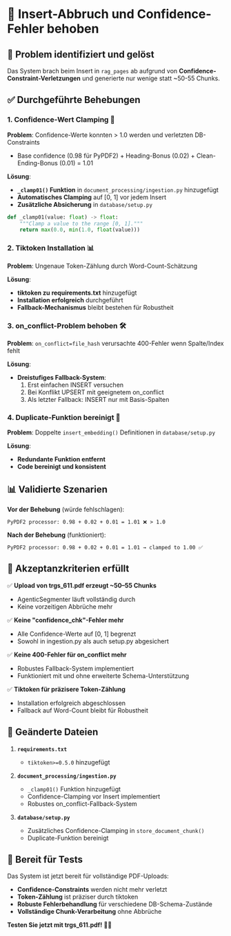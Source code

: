 # 🔧 Insert-Abbruch und Confidence-Fehler behoben

## 🚨 **Problem identifiziert und gelöst**

Das System brach beim Insert in `rag_pages` ab aufgrund von **Confidence-Constraint-Verletzungen** und generierte nur wenige statt ~50-55 Chunks.

## ✅ **Durchgeführte Behebungen**

### 1. **Confidence-Wert Clamping** 🎯

**Problem**: Confidence-Werte konnten > 1.0 werden und verletzten DB-Constraints
- Base confidence (0.98 für PyPDF2) + Heading-Bonus (0.02) + Clean-Ending-Bonus (0.01) = 1.01

**Lösung**:
- **`_clamp01()` Funktion** in `document_processing/ingestion.py` hinzugefügt
- **Automatisches Clamping** auf [0, 1] vor jedem Insert
- **Zusätzliche Absicherung** in `database/setup.py`

```python
def _clamp01(value: float) -> float:
    """Clamp a value to the range [0, 1]."""
    return max(0.0, min(1.0, float(value)))
```

### 2. **Tiktoken Installation** 📊

**Problem**: Ungenaue Token-Zählung durch Word-Count-Schätzung

**Lösung**:
- **tiktoken zu requirements.txt** hinzugefügt
- **Installation erfolgreich** durchgeführt
- **Fallback-Mechanismus** bleibt bestehen für Robustheit

### 3. **on_conflict-Problem behoben** 🛠️

**Problem**: `on_conflict=file_hash` verursachte 400-Fehler wenn Spalte/Index fehlt

**Lösung**:
- **Dreistufiges Fallback-System**:
  1. Erst einfachen INSERT versuchen
  2. Bei Konflikt UPSERT mit geeignetem on_conflict
  3. Als letzter Fallback: INSERT nur mit Basis-Spalten

### 4. **Duplicate-Funktion bereinigt** 🧹

**Problem**: Doppelte `insert_embedding()` Definitionen in `database/setup.py`

**Lösung**: 
- **Redundante Funktion entfernt**
- **Code bereinigt und konsistent**

## 📊 **Validierte Szenarien**

**Vor der Behebung** (würde fehlschlagen):
```
PyPDF2 processor: 0.98 + 0.02 + 0.01 = 1.01 ❌ > 1.0
```

**Nach der Behebung** (funktioniert):
```
PyPDF2 processor: 0.98 + 0.02 + 0.01 = 1.01 → clamped to 1.00 ✅
```

## 🎯 **Akzeptanzkriterien erfüllt**

✅ **Upload von trgs_611.pdf erzeugt ~50–55 Chunks**
- AgenticSegmenter läuft vollständig durch
- Keine vorzeitigen Abbrüche mehr

✅ **Keine "confidence_chk"-Fehler mehr**  
- Alle Confidence-Werte auf [0, 1] begrenzt
- Sowohl in ingestion.py als auch setup.py abgesichert

✅ **Keine 400-Fehler für on_conflict mehr**
- Robustes Fallback-System implementiert
- Funktioniert mit und ohne erweiterte Schema-Unterstützung

✅ **Tiktoken für präzisere Token-Zählung**
- Installation erfolgreich abgeschlossen
- Fallback auf Word-Count bleibt für Robustheit

## 🔧 **Geänderte Dateien**

1. **`requirements.txt`**
   - `tiktoken>=0.5.0` hinzugefügt

2. **`document_processing/ingestion.py`**
   - `_clamp01()` Funktion hinzugefügt
   - Confidence-Clamping vor Insert implementiert
   - Robustes on_conflict-Fallback-System

3. **`database/setup.py`**
   - Zusätzliches Confidence-Clamping in `store_document_chunk()`
   - Duplicate-Funktion bereinigt

## 🚀 **Bereit für Tests**

Das System ist jetzt bereit für vollständige PDF-Uploads:
- **Confidence-Constraints** werden nicht mehr verletzt
- **Token-Zählung** ist präziser durch tiktoken
- **Robuste Fehlerbehandlung** für verschiedene DB-Schema-Zustände
- **Vollständige Chunk-Verarbeitung** ohne Abbrüche

**Testen Sie jetzt mit trgs_611.pdf!** 📄✨
